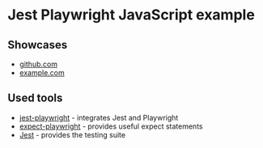 # Jest Playwright JavaScript example

## Showcases

- [github.com](https://github.com/playwright-community/playwright-jest-examples/blob/master/basic/tests/github.test.js)
- [example.com](https://github.com/playwright-community/playwright-jest-examples/blob/master/basic/tests/example.test.js)

## Used tools

- [jest-playwright](https://github.com/playwright-community/jest-playwright) - integrates Jest and Playwright
- [expect-playwright](https://github.com/playwright-community/expect-playwright) - provides useful expect statements
- [Jest](https://jestjs.io) - provides the testing suite
